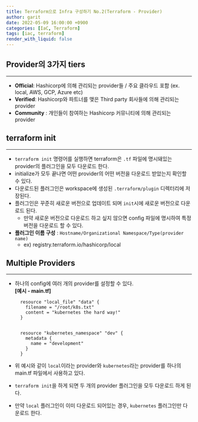 ```yaml
---
title: Terraform으로 Infra 구성하기 No.2(Terraform - Provider)
author: garit
date: 2022-05-09 16:00:00 +0900
categories: [IaC, Terraform]
tags: [iac, terraform]
render_with_liquid: false
---
```


## Provider의 3가지 tiers
---
- **Official**: Hashicorp에 의해 관리되는 provider들 / 주요 클라우드 포함 (ex. local, AWS, GCP, Azure etc)
- **Verified**: Hashicorp와 파트너를 맺은 Third party 회사들에 의해 관리되는 provider
- **Community** : 개인들이 참여하는 Hashicorp 커뮤니티에 의해 관리되는  provider

## terraform init 
---
- `terraform init` 명령어를 실행하면 terraform은 `.tf` 파일에 명시돼있는 provider의 플러그인을 모두 다운로드 한다.
- initialize가 모두 끝나면 어떤 provider의 어떤 버전을 다운로드 받았는지 확인할 수 있다.
- 다운로드된 플러그인은 workspace에 생성된 `.terraform/plugin` 디렉터리에 저장된다. 
- 플러그인은 꾸준히 새로운 버전으로 업데이트 되며 `init`시에 새로운 버전으로 다운로드 된다.
	- 만약 새로운 버전으로 다운로드 하고 싶지 않으면 config 파일에 명시하여 특정 버전을 다운로드 할 수 있다.
- **플러그인 이름 구성** :  `Hostname/Organizational Namespace/Type(provider name)`
	- ex) registry.terraform.io/hashicorp/local 


## Multiple Providers
---
- 하나의 config에 여러 개의 provider를 설정할 수 있다.  
**[예시 - main.tf]**  

        resource "local_file" "data" {
          filename = "/root/k8s.txt"
          content = "kubernetes the hard way!"
        }
        
        
        resource "kubernetes_namespace" "dev" {
          metadata {
            name = "development"
          }
        }

- 위 예시와 같이 `local`이라는 provider와 `kubernetes`라는 provider를 하나의 main.tf 파일에서 사용하고 있다. 
- `terraform init`을 하게 되면 두 개의 provider 플러그인을 모두 다운로드 하게 된다.
- 만약 `local` 플러그인이 이미 다운로드 되어있는 경우, `kubernetes` 플러그인만 다운로드 한다.